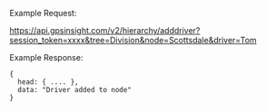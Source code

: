 Example Request:

https://api.gpsinsight.com/v2/hierarchy/adddriver?session_token=xxxx&tree=Division&node=Scottsdale&driver=Tom

Example Response:

    {
      head: { .... },
      data: "Driver added to node"
    }
